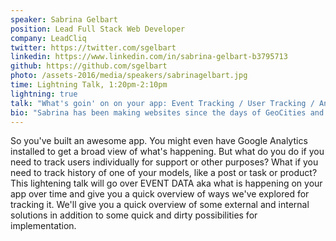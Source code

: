 ```yaml
---
speaker: Sabrina Gelbart
position: Lead Full Stack Web Developer
company: LeadCliq
twitter: https://twitter.com/sgelbart
linkedin: https://www.linkedin.com/in/sabrina-gelbart-b3795713
github: https://github.com/sgelbart
photo: /assets-2016/media/speakers/sabrinagelbart.jpg
time: Lightning Talk, 1:20pm-2:10pm
lightning: true
talk: "What's goin' on on your app: Event Tracking / User Tracking / Analytics - goals and methods"
bio: "Sabrina has been making websites since the days of GeoCities and AOL. With a B.S. in Digital Media Arts, she's a coder and a designer rolled into one. Topics you should talk to her about include: Laravel, Meteor, Wordpress, RoR, UX, UI, Photoshop, InDesign and After Effects. She currently works remotely as Lead Developer and Designer at a company based out of Sacramento, CA. You can see some of her past projects at http://sabrinagelbart.com, read her rants and old talks at http://kisscoding.wordpress.com, or follow her on twitter at https://twitter.com/sgelbart."
---
```

So you've built an awesome app. You might even have Google Analytics installed to get a broad view of what's happening. But what do you do if you need to track users individually for support or other purposes? What if you need to track history of one of your models, like a post or task or product? This lightening talk will go over EVENT DATA aka what is happening on your app over time and give you a quick overview of ways we've explored for tracking it. We'll give you a quick overview of some external and internal solutions in addition to some quick and dirty possibilities for implementation.
